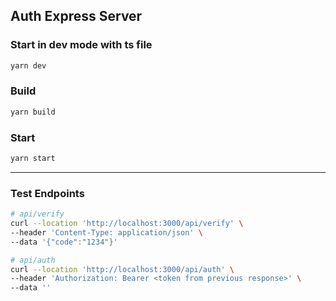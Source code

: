 ## Auth Express Server

### Start in dev mode with ts file
```bash
yarn dev
```

### Build
```bash
yarn build
```

### Start
```bash
yarn start
```
---

### Test Endpoints

```bash
# api/verify
curl --location 'http://localhost:3000/api/verify' \
--header 'Content-Type: application/json' \
--data '{"code":"1234"}'
```
```bash
# api/auth
curl --location 'http://localhost:3000/api/auth' \
--header 'Authorization: Bearer <token from previous response>' \
--data ''
```